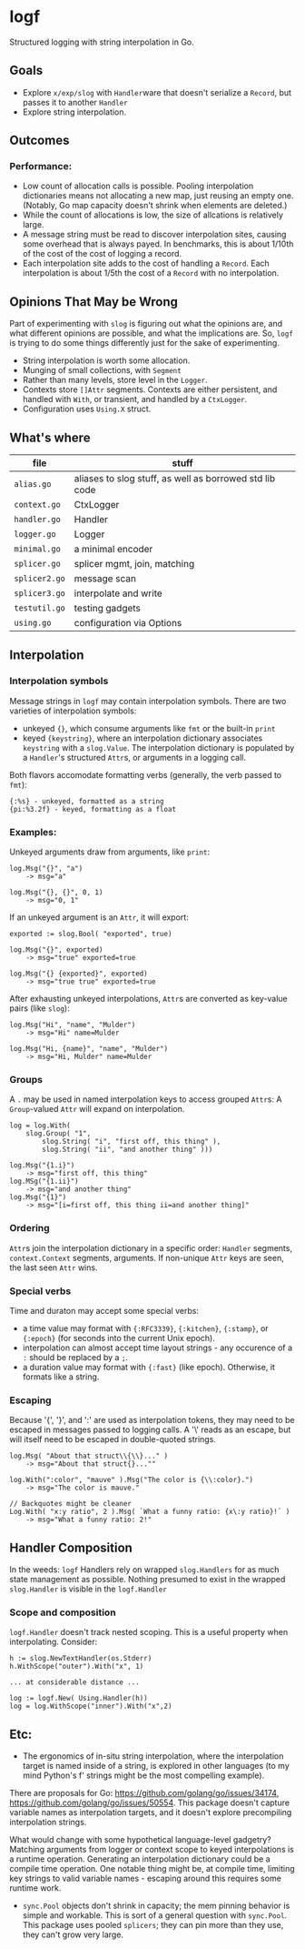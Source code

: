 # logf
Structured logging with string interpolation in Go.

## Goals
- Explore `x/exp/slog` with `Handler`ware that doesn't serialize a `Record`, but passes it to another `Handler`
- Explore string interpolation.

## Outcomes

### Performance:
- Low count of allocation calls is possible. Pooling interpolation dictionaries means not allocating a new map, just reusing an empty one. (Notably, Go map capacity doesn't shrink when elements are deleted.)
- While the count of allocations is low, the size of allcations is relatively large.
- A message string must be read to discover interpolation sites, causing some overhead that is always payed. In benchmarks, this is about 1/10th of the cost of the cost of logging a record.
- Each interpolation site adds to the cost of handling a `Record`. Each interpolation is about 1/5th the cost of a `Record` with no interpolation.

## Opinions That May be Wrong

Part of experimenting with `slog` is figuring out what the opinions are, and what different opinions are possible, and what the implications are. So, `logf` is trying to do some things differently just for the sake of experimenting.

- String interpolation is worth some allocation.
- Munging of small collections, with `Segment`
- Rather than many levels, store level in the `Logger`.
- Contexts store `[]Attr` segments. Contexts are either persistent, and handled with `With`, or transient, and handled by a `CtxLogger`.
- Configuration uses `Using.X` struct.

## What's where

| file | stuff |
| -- | -- |
|`alias.go`| aliases to slog stuff, as well as borrowed std lib code |
|`context.go`| CtxLogger |
|`handler.go`| Handler |
|`logger.go`| Logger |
|`minimal.go`| a minimal encoder|
|`splicer.go`| splicer mgmt, join, matching |
|`splicer2.go`| message scan |
|`splicer3.go`| interpolate and write |
|`testutil.go`| testing gadgets |
|`using.go`| configuration via Options|

## Interpolation

### Interpolation symbols
Message strings in `logf` may contain interpolation symbols. There are two varieties of interpolation symbols:
- unkeyed `{}`, which consume arguments like `fmt` or the built-in `print`
- keyed `{keystring}`, where an interpolation dictionary associates `keystring` with a `slog.Value`. The interpolation dictionary is populated by a `Handler`'s structured `Attr`s, or arguments in a logging call.

Both flavors accomodate formatting verbs (generally, the verb passed to `fmt`):
```
{:%s} - unkeyed, formatted as a string
{pi:%3.2f} - keyed, formatting as a float
```

### Examples:
Unkeyed arguments draw from arguments, like `print`:
```
log.Msg("{}", "a")
	-> msg="a"

log.Msg("{}, {}", 0, 1)
	-> msg="0, 1"
```

If an unkeyed argument is an `Attr`, it will export:
```
exported := slog.Bool( "exported", true)

log.Msg("{}", exported)
	-> msg="true" exported=true

log.Msg("{} {exported}", exported)
	-> msg="true true" exported=true
```

After exhausting unkeyed interpolations, `Attr`s are converted as key-value pairs (like `slog`):
```
log.Msg("Hi", "name", "Mulder")
	-> msg="Hi" name=Mulder

log.Msg("Hi, {name}", "name", "Mulder")
	-> msg="Hi, Mulder" name=Mulder
```

### Groups
A `.` may be used in named interpolation keys to access grouped `Attr`s:
A `Group`-valued `Attr` will expand on interpolation.

```
log = log.With(
	slog.Group( "1",
		slog.String( "i", "first off, this thing" ),
		slog.String( "ii", "and another thing" )))
		
log.Msg("{1.i}")
	-> msg="first off, this thing"
log.MSg("{1.ii}")
	-> msg="and another thing"
log.Msg("{1}")
	-> msg="[i=first off, this thing ii=and another thing]"
```

### Ordering
`Attr`s join the interpolation dictionary in a specific order: `Handler` segments, `context.Context` segments, arguments.
If non-unique `Attr` keys are seen, the last seen `Attr` wins.

### Special verbs
Time and duraton may accept some special verbs:
- a time value may format with `{:RFC3339}`, `{:kitchen}`, `{:stamp}`, or `{:epoch}` (for seconds into the current Unix epoch).
- interpolation can almost accept time layout strings - any occurence of a `:` should be replaced by a `;`.
- a duration value may format with `{:fast}` (like epoch). Otherwise, it formats like a string.

### Escaping

Because '{', '}', and ':' are used as interpolation tokens, they may need to be escaped in messages passed to logging calls.
A '\\' reads as an escape, but will itself need to be escaped in double-quoted strings.

```
log.Msg( "About that struct\\{\\}..." )
	-> msg="About that struct{}...""

log.With(":color", "mauve" ).Msg("The color is {\\:color}.")
	-> msg="The color is mauve."

// Backquotes might be cleaner
Log.With( "x:y ratio", 2 ).Msg( `What a funny ratio: {x\:y ratio}!` )
	-> msg="What a funny ratio: 2!"
```

## Handler Composition
In the weeds: `logf` Handlers rely on wrapped `slog.Handlers` for as much state management as possible.
Nothing presumed to exist in the wrapped `slog.Handler` is visible in the `logf.Handler`


### Scope and composition
`logf.Handler` doesn't track nested scoping. This is a useful property when interpolating.
Consider:

```
h := slog.NewTextHandler(os.Stderr)
h.WithScope("outer").With("x", 1)

... at considerable distance ...

log := logf.New( Using.Handler(h))
log = log.WithScope("inner").With("x",2)
```

## Etc:

- The ergonomics of in-situ string interpolation, where the interpolation target is named inside of a string, is explored in other languages (to my mind Python's f' strings might be the most compelling example).

There are proposals for Go: https://github.com/golang/go/issues/34174, https://github.com/golang/go/issues/50554. This package doesn't capture variable names as interpolation targets, and it doesn't explore precompiling interpolation strings.

What would change with some hypothetical language-level gadgetry? Matching arguments from logger or context scope to keyed interpolations is a runtime operation. Generating an interpolation dictionary could be a compile time operation. One notable thing might be, at compile time, limiting key strings to valid variable names - escaping around this requires some runtime work.

- `sync.Pool` objects don't shrink in capacity; the mem pinning behavior is simple and workable. This is sort of a general question with `sync.Pool`. This package uses pooled `splicers`; they can pin more than they use, they can't grow very large.

